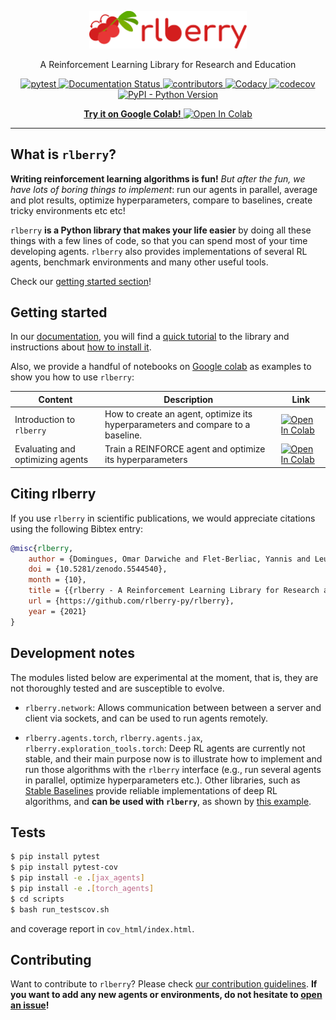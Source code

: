 <!-- Logo -->
<p align="center">
   <img src="https://raw.githubusercontent.com/rlberry-py/rlberry/main/assets/logo_wide.svg" width="50%">
</p>

<!-- Short description -->
<p align="center">
   A Reinforcement Learning Library for Research and Education
</p>

<!-- The badges -->
<p align="center">
   <a href="https://github.com/rlberry-py/rlberry/workflows/test/badge.svg">
      <img alt="pytest" src="https://github.com/rlberry-py/rlberry/workflows/test/badge.svg">
   </a>
   <a href='https://rlberry.readthedocs.io/en/latest/?badge=latest'>
      <img alt="Documentation Status" src="https://readthedocs.org/projects/rlberry/badge/?version=latest">
   </a>
   <a href="https://img.shields.io/github/contributors/rlberry-py/rlberry">
      <img alt="contributors" src="https://img.shields.io/github/contributors/rlberry-py/rlberry">
   </a>
   <a href="https://app.codacy.com/gh/rlberry-py/rlberry?utm_source=github.com&utm_medium=referral&utm_content=rlberry-py/rlberry&utm_campaign=Badge_Grade">
      <img alt="Codacy" src="https://api.codacy.com/project/badge/Grade/27e91674d18a4ac49edf91c339af1502">
   </a>
   <a href="https://codecov.io/gh/rlberry-py/rlberry">
      <img alt="codecov" src="https://codecov.io/gh/rlberry-py/rlberry/branch/main/graph/badge.svg?token=TIFP7RUD75">
   </a>
   <a href="https://img.shields.io/pypi/pyversions/rlberry">
      <img alt="PyPI - Python Version" src="https://img.shields.io/pypi/pyversions/rlberry">
   </a>
</p>

<p align="center">
   <!-- <a href="https://pypi.org/project/rlberry/">
      <img alt="PyPI" src="https://img.shields.io/pypi/v/rlberry">
   </a> -->
   <!-- <a href="https://img.shields.io/pypi/wheel/rlberry">
      <img alt="PyPI - Wheel" src="https://img.shields.io/pypi/wheel/rlberry">
   </a> -->
   <!-- <a href="https://img.shields.io/pypi/status/rlberry">
      <img alt="PyPI - Status" src="https://img.shields.io/pypi/status/rlberry">
   </a> -->
   <!-- <a href="https://img.shields.io/pypi/dm/rlberry">
      <img alt="PyPI - Downloads" src="https://img.shields.io/pypi/dm/rlberry">
   </a> -->
   <!-- <a href="https://zenodo.org/badge/latestdoi/304451364">
      <img src="https://zenodo.org/badge/304451364.svg" alt="DOI">
   </a> -->
</p>

<p align="center">
   <a href="https://colab.research.google.com/github/rlberry-py/notebooks/blob/main/introduction_to_rlberry.ipynb">
      <b>Try it on Google Colab!</b>
      <img alt="Open In Colab" src="https://colab.research.google.com/assets/colab-badge.svg">
   </a>
</p>

<!-- Horizontal rule -->
<hr>

<!-- Table of content -->

## What is `rlberry`?

**Writing reinforcement learning algorithms is fun!** *But after the fun, we have lots of boring things to implement*:
run our agents in parallel, average and plot results, optimize hyperparameters, compare to baselines, create tricky
environments etc etc!

`rlberry` **is a Python library that makes your life easier** by doing all these things with a few lines of code, so
that you can spend most of your time developing agents.
`rlberry` also provides implementations of several RL agents, benchmark environments and many other useful tools.

Check our [getting started section](#getting-started)!

## Getting started

In our [documentation](https://rlberry.readthedocs.io/en/latest/), you will find 
a [quick tutorial](https://rlberry.readthedocs.io/en/latest/#quick-tutorial) to the library
and instructions about [how to install it](https://rlberry.readthedocs.io/en/latest/installation.html).

Also, we provide a handful of notebooks on [Google colab](https://colab.research.google.com/) as examples to show you
how to use `rlberry`:

| Content | Description | Link |
|-|-|-|
| Introduction to `rlberry` | How to create an agent, optimize its hyperparameters and compare to a baseline.| <a href="https://github.com/rlberry-py/notebooks/blob/main/introduction_to_rlberry.ipynb"><img alt="Open In Colab" src="https://colab.research.google.com/assets/colab-badge.svg"></a>|
| Evaluating and optimizing agents | Train a REINFORCE agent and optimize its hyperparameters|  <a href="https://github.com/rlberry-py/notebooks/blob/main/rlberry_evaluate_and_optimize_agent.ipynb"><img alt="Open In Colab" src="https://colab.research.google.com/assets/colab-badge.svg"></a>

## Citing rlberry

If you use `rlberry` in scientific publications, we would appreciate citations using the following Bibtex entry:

```bibtex
@misc{rlberry,
    author = {Domingues, Omar Darwiche and Flet-Berliac, Yannis and Leurent, Edouard and M{\'e}nard, Pierre and Shang, Xuedong and Valko, Michal},
    doi = {10.5281/zenodo.5544540},
    month = {10},
    title = {{rlberry - A Reinforcement Learning Library for Research and Education}},
    url = {https://github.com/rlberry-py/rlberry},
    year = {2021}
}
```

## Development notes

The modules listed below are experimental at the moment, that is, they are not thoroughly tested and are susceptible to evolve.

* `rlberry.network`: Allows communication between between a server and client via sockets, and can be used to run agents remotely.

* `rlberry.agents.torch`, `rlberry.agents.jax`, `rlberry.exploration_tools.torch`: Deep RL agents are currently not stable, and their main purpose now is to illustrate how to implement and run those algorithms with the `rlberry` interface
(e.g., run several agents in parallel, optimize hyperparameters etc.).
Other libraries, such as [Stable Baselines](https://stable-baselines3.readthedocs.io/en/master/) provide reliable implementations of deep RL algorithms, and **can be used with `rlberry`**, as shown by 
[this example](https://github.com/rlberry-py/rlberry/blob/main/examples/demo_from_stable_baselines.py).

## Tests

```bash 
$ pip install pytest
$ pip install pytest-cov
$ pip install -e .[jax_agents]
$ pip install -e .[torch_agents]
$ cd scripts
$ bash run_testscov.sh
```

and coverage report in `cov_html/index.html`.


## Contributing

Want to contribute to `rlberry`? Please check [our contribution guidelines](CONTRIBUTING.md). **If you want to add any new agents or environments, do not hesitate
to [open an issue](https://github.com/rlberry-py/rlberry/issues/new/choose)!**
